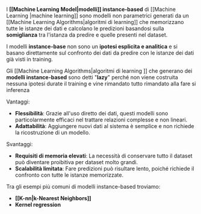 I __[[Machine Learning Model|modelli]] instance-based__ di [[Machine Learning |machine learning]] sono modelli non parametrici generati da un [[Machine Learning Algorithms|algoritmi di learning]] che memorizzano tutte le istanze dei dati e calcolano le predizioni basandosi sulla __somiglianza__ tra l'istanza da predire e quelle presenti nel dataset.

I modelli __instance-base__ non sono un __ipotesi esplicita e analitica__ e si basano direttamente sul confronto dei dati da predire con le istanze dei dati già visti in training.

Gli [[Machine Learning Algorithms|algoritmi di learning ]] che generano dei __modelli instance-based__ sono detti "__lazy__" perché non viene costruita nessuna ipotesi durate il training e vine rimandato tutto rimandato alla fare si inferenza

Vantaggi:  
- __Flessibilità__: Grazie all'uso diretto dei dati, questi modelli sono particolarmente efficaci nel trattare relazioni complesse e non lineari.  
- __Adattabilità__: Aggiungere nuovi dati al sistema è semplice e non richiede la ricostruzione di un modello.  

Svantaggi:  
- __Requisiti di memoria elevati__: La necessità di conservare tutto il dataset può diventare proibitiva per dataset molto grandi.  
- __Scalabilità limitata__: Fare predizioni può risultare lento, poiché richiede il confronto con tutte le istanze memorizzate.  

Tra gli esempi più comuni di modelli instance-based troviamo:  
- __[[K-nn|k-Nearest Neighbors]]__  
- __Kernel regression__  



